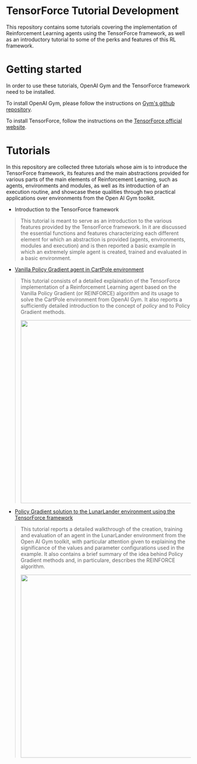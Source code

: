 # TensorForce Tutorial Development

This repository contains some tutorials covering the implementation of Reinforcement Learning agents using the TensorForce framework, as well as an introductory tutorial to some of the perks and features of this RL framework.

# Getting started

In order to use these tutorials, OpenAI Gym and the TensorForce framework need to be installed.

To install OpenAI Gym, please follow the instructions on [Gym's github repository](https://github.com/openai/gym).

To install TensorForce, follow the instructions on the [TensorForce official website](https://tensorforce.readthedocs.io/en/latest/basics/installation.html).

# Tutorials

In this repository are collected three tutorials whose aim is to introduce the TensorForce framework, its features and the main abstractions provided for various parts of the main elements of Reinforcement Learning, such as agents, environments and modules, as well as its introduction of an execution routine, and showcase these qualities through two practical applications over environments from the Open AI Gym toolkit.

* Introduction to the TensorForce framework
 > This tutorial is meant to serve as an introduction to the various features provided by the TensorForce framework. In it are discussed the essential functions and features characterizing each different element for which an abstraction is provided (agents, environments, modules and execution) and is then reported a basic example in which an extremely simple agent is created, trained and evaluated in a basic environment.

* [Vanilla Policy Gradient agent in CartPole environment](https://github.com/Emanuele-M/Progetto-Tesi-Tensorforce/blob/main/Vanilla%20Policy%20Gradient%20-%20CartPole/Policy%20Gradient%20agent%20implementation%20in%20TensorForce.ipynb)
 > This tutorial consists of a detailed explaination of the TensorForce implementation of a Reinforcement Learning agent based on the Vanilla Policy Gradient (or REINFORCE) algorithm and its usage to solve the CartPole environment from OpenAI Gym. It also reports a sufficiently detailed introduction to the concept of *policy* and to Policy Gradient methods.
 > <div><img src=\"78819170-cb8f0780-79a3-11ea-8ad6-069968da4d14.gif\", width=500px, height=500px></div>

* [Policy Gradient solution to the LunarLander environment using the TensorForce framework](https://github.com/Emanuele-M/Introductory-Tutorials-to-the-TensorForce-framework/blob/main/Policy%20Gradient%20-%20LunarLander/Policy%20Gradient%20solution%20to%20the%20LunarLander%20environment%20using%20the%20TensorForce%20framework.ipynb)
 > This tutorial reports a detailed walkthrough of the creation, training and evaluation of an agent in the LunarLander environment from the Open AI Gym toolkit, with particular attention given to explaining the significance of the values and parameter configurations used in the example. It also contains a brief summary of the idea behind Policy Gradient methods and, in particulare, describes the REINFORCE algorithm.
 > <div><img src=\"3.gif\", width=500px, height=500px></div>
